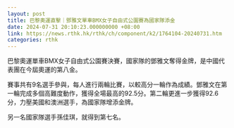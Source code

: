 ```yaml
---
layout: post
title: 巴黎奧運直擊｜鄧雅文單車BMX女子自由式公園賽為國家隊添金
date: 2024-07-31 20:10:23.000000000 +08:00
link: https://news.rthk.hk/rthk/ch/component/k2/1764104-20240731.htm
categories: rthk
---
```


巴黎奧運單車BMX女子自由式公園賽決賽，國家隊的鄧雅文奪得金牌，是中國代表團在今屆奧運的第八金。

賽事共有9名選手參與，每人進行兩輪比賽，以較高分一輪作為成績。鄧雅文在第一輪完成多個高難度動作，獲得全場最高的92.5分。第二輪更進一步獲得92.6分，力壓美國和澳洲選手，為國家隊增添金牌。

另一名國家隊選手孫佳琪，就得到第七名。
